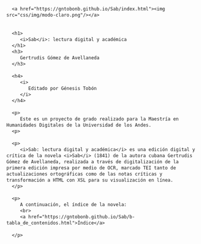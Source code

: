 
   <head>
      <link rel="stylesheet" href="css/b-index.css"/>
      <title>Sab</title>
   </head>
   <body>

      <a href="https://gntobonb.github.io/Sab/index.html"><img src="css/img/modo-claro.png"/></a>


      <h1>
         <i>Sab</i>: lectura digital y académica
      </h1>
      <h3>
         Gertrudis Gómez de Avellaneda
      </h3>

      <h4>
         <i>
            Editado por Génesis Tobón
         </i>
      </h4>

      <p>
         Este es un proyecto de grado realizado para la Maestría en Humanidades Digitales de la Universidad de los Andes.
      <p>

      <p>
         <i>Sab: lectura digital y académica</i> es una edición digital y crítica de la novela <i>Sab</i> (1841) de la autora cubana Gertrudis Gómez de Avellaneda, realizada a través de digitalización de la primera edición impresa por medio de OCR, marcado TEI tanto de actualizaciones ortográficas como de las notas críticas y transformación a HTML con XSL para su visualización en línea.
      </p>

      <p>
         A continuación, el índice de la novela:
         <br>
         <a href="https://gntobonb.github.io/Sab/b-tabla_de_contenidos.html">Índice</a>

      </p>
